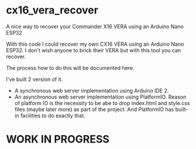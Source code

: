 # cx16_vera_recover
A nice way to recover your Commander X16 VERA using an Arduino Nano ESP32

With this code I could recover my own CX16 VERA using an Arduino Nano ESP32.
I don't wish anyone to brick their VERA but with this tool you can recover.

The process how to do this will be documented here.

I've built 2 version of it.
- A synchronous web server implementation using Arduino IDE 2.
- An asynchronous web server implementation using PlatformIO. Reason of platform IO is the necessity to be abe to drop index.html and style.css files (maybe later more) as part of the project. And PlatformIO has built-in facilities to do exactly that.

# WORK IN PROGRESS #
